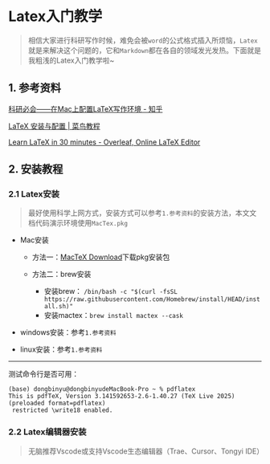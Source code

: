 # Latex入门教学

> 相信大家进行科研写作时候，难免会被`word`的公式格式插入所烦恼，`Latex`就是来解决这个问题的，它和`Markdown`都在各自的领域发光发热。下面就是我粗浅的Latex入门教学啦~

## 1. 参考资料

[ 科研必会——在Mac上配置LaTeX写作环境 - 知乎](https://zhuanlan.zhihu.com/p/560361957)

[LaTeX 安装与配置 | 菜鸟教程](https://www.runoob.com/latex/latex-install.html)

[Learn LaTeX in 30 minutes - Overleaf, Online LaTeX Editor](https://www.overleaf.com/learn/latex/Learn_LaTeX_in_30_minutes#What_is_LaTeX?)

## 2. 安装教程

### 2.1 Latex安装

> 最好使用科学上网方式，安装方式可以参考`1.参考资料`的安装方法，本文文档代码演示环境使用`MacTex.pkg`

- Mac安装

  - 方法一：[MacTeX Download](https://link.zhihu.com/?target=https%3A//www.tug.org/mactex/)下载pkg安装包

  - 方法二：brew安装
    - 安装brew： `/bin/bash -c "$(curl -fsSL https://raw.githubusercontent.com/Homebrew/install/HEAD/install.sh)"`
    - 安装mactex：`brew install mactex --cask`

- windows安装：参考`1.参考资料`
- linux安装：参考`1.参考资料`

----

测试命令行是否可用：

```
(base) dongbinyu@dongbinyudeMacBook-Pro ~ % pdflatex
This is pdfTeX, Version 3.141592653-2.6-1.40.27 (TeX Live 2025) (preloaded format=pdflatex)
 restricted \write18 enabled.
```



### 2.2 Latex编辑器安装

> 无脑推荐Vscode或支持Vscode生态编辑器（Trae、Cursor、Tongyi IDE）

